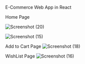 E-Commerce Web App in React


Home Page

![Screenshot (20)](https://user-images.githubusercontent.com/62029214/213549802-9f3dce98-e69f-4114-bcda-132531e49e9f.png)

![Screenshot (15)](https://user-images.githubusercontent.com/62029214/213549999-f925ee85-27b8-4406-8c78-08bfa1bbdd03.png)

Add to Cart Page
![Screenshot (18)](https://user-images.githubusercontent.com/62029214/213550089-551ad0c3-7a48-4145-b7fb-235963126874.png)

WishList Page
![Screenshot (16)](https://user-images.githubusercontent.com/62029214/213550168-394df3c9-4c4c-4646-9171-07eb551cd4cb.png)
